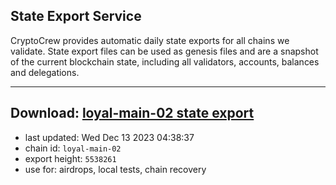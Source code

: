 ## State Export Service
CryptoCrew provides automatic daily state exports for all chains we validate. State export files can be used as genesis files and are a snapshot of the current blockchain state, including all validators, accounts, balances and delegations.

---
**Download: [loyal-main-02 state export](https://dl.ccvalidators.com/SERVICE/loyal/loyal-main-02_export_5538261.json)**
---

- last updated: Wed Dec 13 2023 04:38:37
- chain id: `loyal-main-02`
- export height: `5538261`
- use for: airdrops, local tests, chain recovery
